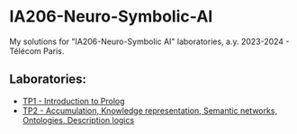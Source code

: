 # IA206-Neuro-Symbolic-AI

My solutions for "IA206-Neuro-Symbolic AI" laboratories, a.y. 2023-2024 - Télécom Paris.

## Laboratories:

- [TP1 - Introduction to Prolog](TP1)
- [TP2 - Accumulation, Knowledge representation, Semantic networks, Ontologies, Description logics](TP2)
